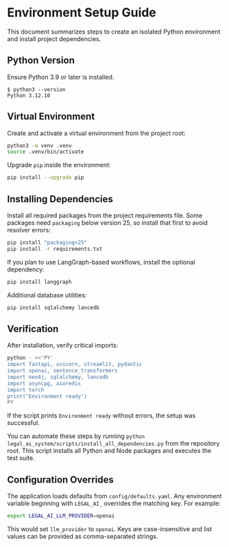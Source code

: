 # Environment Setup Guide

This document summarizes steps to create an isolated Python environment and install project dependencies.

## Python Version
Ensure Python 3.9 or later is installed.

```
$ python3 --version
Python 3.12.10
```

## Virtual Environment
Create and activate a virtual environment from the project root:

```bash
python3 -m venv .venv
source .venv/bin/activate
```

Upgrade `pip` inside the environment:

```bash
pip install --upgrade pip
```

## Installing Dependencies
Install all required packages from the project requirements file. Some packages
need `packaging` below version 25, so install that first to avoid resolver
errors:

```bash
pip install "packaging<25"
pip install -r requirements.txt
```

If you plan to use LangGraph-based workflows, install the optional dependency:

```bash
pip install langgraph
```

Additional database utilities:

```bash
pip install sqlalchemy lancedb
```

## Verification
After installation, verify critical imports:

```bash
python - <<'PY'
import fastapi, uvicorn, streamlit, pydantic
import openai, sentence_transformers
import neo4j, sqlalchemy, lancedb
import asyncpg, aioredis
import torch
print('Environment ready')
PY
```

If the script prints `Environment ready` without errors, the setup was successful.

You can automate these steps by running `python legal_ai_system/scripts/install_all_dependencies.py` from the repository root. This script installs all Python and Node packages and executes the test suite.

## Configuration Overrides
The application loads defaults from `config/defaults.yaml`. Any environment variable
beginning with `LEGAL_AI_` overrides the matching key. For example:

```bash
export LEGAL_AI_LLM_PROVIDER=openai
```

This would set `llm_provider` to `openai`. Keys are case-insensitive and list
values can be provided as comma-separated strings.
